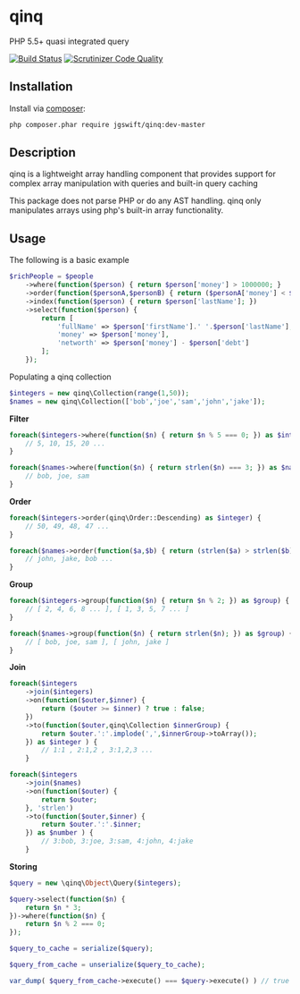 qinq
====
PHP 5.5+ quasi integrated query 

[![Build Status](https://travis-ci.org/jgswift/qinq.png?branch=master)](https://travis-ci.org/jgswift/qinq)
[![Scrutinizer Code Quality](https://scrutinizer-ci.com/g/jgswift/qinq/badges/quality-score.png?s=4c1433cd4686440e0a8a2eb2a0d3aac9d2a62337)](https://scrutinizer-ci.com/g/jgswift/qinq/)

## Installation

Install via [composer](https://getcomposer.org/):
```sh
php composer.phar require jgswift/qinq:dev-master
```

## Description

qinq is a lightweight array handling component that provides support for
complex array manipulation with queries and built-in query caching

This package does not parse PHP or do any AST handling.  qinq only manipulates
arrays using php's built-in array functionality.

## Usage

The following is a basic example
```php
$richPeople = $people
    ->where(function($person) { return $person['money'] > 1000000; }
    ->order(function($personA,$personB) { return ($personA['money'] < $personB['money']) ? -1 : 1; } )
    ->index(function($person) { return $person['lastName']; })
    ->select(function($person) {
        return [
            'fullName' => $person['firstName'].' '.$person['lastName'],
            'money' => $person['money'],
            'networth' => $person['money'] - $person['debt']
        ];
    });
```

Populating a qinq collection

```php
$integers = new qinq\Collection(range(1,50));
$names = new qinq\Collection(['bob','joe','sam','john','jake']);
```

**Filter**

```php
foreach($integers->where(function($n) { return $n % 5 === 0; }) as $integer) {
    // 5, 10, 15, 20 ...
}

foreach($names->where(function($n) { return strlen($n) === 3; }) as $name) {
    // bob, joe, sam
}
```

**Order**

```php
foreach($integers->order(qinq\Order::Descending) as $integer) {
    // 50, 49, 48, 47 ...
}

foreach($names->order(function($a,$b) { return (strlen($a) > strlen($b)) ? -1 : 1; } ) as $name ) {
    // john, jake, bob ...
}
```

**Group**

```php
foreach($integers->group(function($n) { return $n % 2; }) as $group) {
    // [ 2, 4, 6, 8 ... ], [ 1, 3, 5, 7 ... ]
}

foreach($names->group(function($n) { return strlen($n); }) as $group) {
    // [ bob, joe, sam ], [ john, jake ]
}
```

**Join**

```php
foreach($integers
    ->join($integers)
    ->on(function($outer,$inner) {
        return ($outer >= $inner) ? true : false;
    })
    ->to(function($outer,qinq\Collection $innerGroup) {
        return $outer.':'.implode(',',$innerGroup->toArray());
    }) as $integer ) {
        // 1:1 , 2:1,2 , 3:1,2,3 ...
    }

foreach($integers
    ->join($names)
    ->on(function($outer) {
        return $outer;
    }, 'strlen')
    ->to(function($outer,$inner) {
        return $outer.':'.$inner;
    }) as $number ) {
        // 3:bob, 3:joe, 3:sam, 4:john, 4:jake
    }
```

**Storing**

```php
$query = new \qinq\Object\Query($integers);

$query->select(function($n) {
    return $n * 3;
})->where(function($n) {
    return $n % 2 === 0;
});

$query_to_cache = serialize($query);

$query_from_cache = unserialize($query_to_cache);

var_dump( $query_from_cache->execute() === $query->execute() ) // true
```